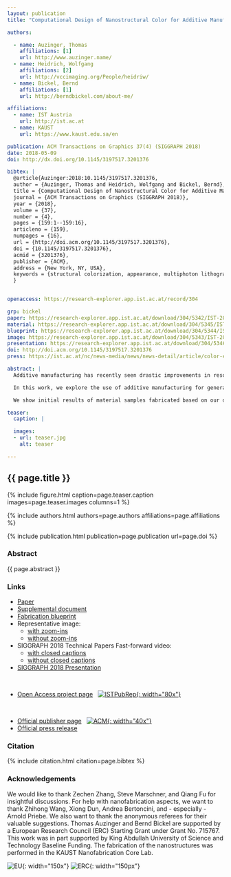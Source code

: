 ```yaml
---
layout: publication
title: "Computational Design of Nanostructural Color for Additive Manufacturing"

authors:

  - name: Auzinger, Thomas
    affiliations: [1]
    url: http://www.auzinger.name/
  - name: Heidrich, Wolfgang
    affiliations: [2]
    url: http://vccimaging.org/People/heidriw/
  - name: Bickel, Bernd
    affiliations: [1]
    url: http://berndbickel.com/about-me/

affiliations:
  - name: IST Austria
    url: http://ist.ac.at
  - name: KAUST
    url: https://www.kaust.edu.sa/en

publication: ACM Transactions on Graphics 37(4) (SIGGRAPH 2018)
date: 2018-05-09
doi: http://dx.doi.org/10.1145/3197517.3201376

bibtex: |
  @article{Auzinger:2018:10.1145/3197517.3201376,
  author = {Auzinger, Thomas and Heidrich, Wolfgang and Bickel, Bernd},
  title = {Computational Design of Nanostructural Color for Additive Manufacturing},
  journal = {ACM Transactions on Graphics (SIGGRAPH 2018)},
  year = {2018},
  volume = {37},
  number = {4},
  pages = {159:1--159:16},
  articleno = {159},
  numpages = {16},
  url = {http://doi.acm.org/10.1145/3197517.3201376},
  doi = {10.1145/3197517.3201376},
  acmid = {3201376},
  publisher = {ACM},
  address = {New York, NY, USA},
  keywords = {structural colorization, appearance, multiphoton lithography, direct laser writing, computational fabrication, computational design, shape optimization, FDTD, diffraction, Nanoscribe}
  }


openaccess: https://research-explorer.app.ist.ac.at/record/304

grp: bickel
paper: https://research-explorer.app.ist.ac.at/download/304/5342/IST-2018-1024-v3%2B1_NanoStructColor-Auzinger-paper.pdf
material: https://research-explorer.app.ist.ac.at/download/304/5345/IST-2018-1024-v3%2B5_NanoStructColor-Auzinger-supplemental.pdf
blueprint: https://research-explorer.app.ist.ac.at/download/304/5344/IST-2018-1024-v3%2B4_NanoStructColor-Auzinger-blueprint.7z
image: https://research-explorer.app.ist.ac.at/download/304/5343/IST-2018-1024-v3%2B3_NanoStructColor-Auzinger-image.jpg
presentation: https://research-explorer.app.ist.ac.at/download/304/5346/IST-2018-1024-v3%2B6_NanoStructColor-Auzinger-presentation.pptx
doi: http://doi.acm.org/10.1145/3197517.3201376
press: https://ist.ac.at/nc/news-media/news/news-detail/article/color-effects-from-transparent-3d-printed-nanostructures/6/

abstract: |
  Additive manufacturing has recently seen drastic improvements in resolution, making it now possible to fabricate features at scales of hundreds or even dozens of nanometers, which previously required very expensive lithographic methods. As a result, additive manufacturing now seems poised for optical applications, including those relevant to computer graphics, such as material design, as well as display and imaging applications.

  In this work, we explore the use of additive manufacturing for generating structural colors, where the structures are designed using a fabrication-aware optimization process. This requires a combination of full-wave simulation, a feasible parameterization of the design space, and a tailored optimization procedure. Many of these components should be re-usable for the design of other optical structures at this scale.

  We show initial results of material samples fabricated based on our designs. While these suffer from the prototype character of state-of-the-art fabrication hardware, we believe they clearly demonstrate the potential of additive nanofabrication for structural colors and other graphics applications.

teaser:
  caption: |

  images:
  - url: teaser.jpg
    alt: teaser

---
```


## {{ page.title }}

{% include figure.html caption=page.teaser.caption images=page.teaser.images columns=1 %}

{% include authors.html authors=page.authors affiliations=page.affiliations %}

{% include publication.html publication=page.publication url=page.doi %}

### Abstract

{{ page.abstract }}

### Links

* [Paper]({{page.paper}})
* [Supplemental document]({{page.material}})
* [Fabrication blueprint]({{page.blueprint}})
* Representative image:
    * [with zoom-ins]({{page.image}})
    * [without zoom-ins](representative-image_no-zoom.png)
* SIGGRAPH 2018 Technical Papers Fast-forward video:
    * [with closed captions](fast-forward_captioned.mp4)
    * [without closed captions](fast-forward.mp4)
* [SIGGRAPH 2018 Presentation]({{page.presentation}})
<br>

* [Open Access project page]({{page.openaccess}}) &nbsp; [![ISTPubRep](IST_PubRep_logo.png){: width="80x"}]({{page.openaccess}}) 
<br>

* [Official publisher page]({{page.doi}}) &nbsp; [![ACM](ACM_logo.svg){: width="40x"}]({{page.doi}})
* [Official press release]({{page.press}})

### Citation

{% include citation.html citation=page.bibtex %}

### Acknowledgements

We would like to thank Zechen Zhang, Steve Marschner, and Qiang Fu for insightful discussions.
For help with nanofabrication aspects, we want to thank Zhihong Wang, Xiong Dun, Andrea Bertoncini, and - especially - Arnold Priebe.
We also want to thank the anonymous referees for their valuable suggestions.
Thomas Auzinger and Bernd Bickel are supported by a European Research Council (ERC) Starting Grant under Grant No. 715767.
This work was in part supported by King Abdullah University of Science and Technology Baseline Funding.
The fabrication of the nanostructures was performed in the KAUST Nanofabrication Core Lab.

![EU](flag_yellow_low.jpg){: width="150x"}
![ERC](LOGO-ERC.jpg){: width="150px"}
